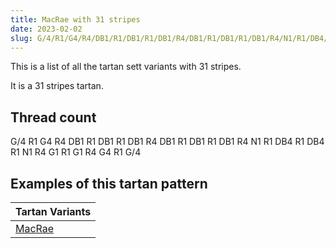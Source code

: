 ```yaml
---
title: MacRae with 31 stripes
date: 2023-02-02
slug: G/4/R1/G4/R4/DB1/R1/DB1/R1/DB1/R4/DB1/R1/DB1/R1/DB1/R4/N1/R1/DB4/R1/DB4/R1/N1/R4/G1/R1/G1/R4/G4/R1/G/4
---
```

This is a list of all the tartan sett variants with 31 stripes.

It is a 31 stripes tartan.


## Thread count
G/4 R1 G4 R4 DB1 R1 DB1 R1 DB1 R4 DB1 R1 DB1 R1 DB1 R4 N1 R1 DB4 R1 DB4 R1 N1 R4 G1 R1 G1 R4 G4 R1 G/4

## Examples of this tartan pattern

| Tartan Variants |
|---------------|
| [MacRae](/variants/g/4/r1/g4/r4/db1/r1/db1/r1/db1/r4/db1/r1/db1/r1/db1/r4/n1/r1/db4/r1/db4/r1/n1/r4/g1/r1/g1/r4/g4/r1/g/4-db000064-g004c00-nd0d0d0-rc80000)||
